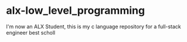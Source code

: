 # alx-low_level_programming
I'm now an ALX Student, this is my c language repository for a full-stack engineer
best scholl
